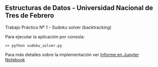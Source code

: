 ## Estructuras de Datos - Universidad Nacional de Tres de Febrero
Trabajo Práctico Nº 1 - Sudoku solver (backtracking)

Para ejecutar la aplicación por consola:

`>> python sudoku_solver.py`

Para más detalles sobre la implementación ver
[Informe en Jupyter Notebook](Informe.ipynb)